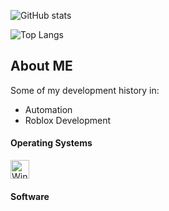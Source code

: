 ![GitHub stats](https://github-readme-stats.vercel.app/api?username=InfiniteVoid69&show_icons=true&theme=tokyonight)

![Top Langs](https://github-readme-stats.vercel.app/api/top-langs/?username=InfiniteVoid69&layout=compact&theme=tokyonight)

## About ME
Some of my development history in:
- Automation
- Roblox Development

#### Operating Systems
<p align="left">
	<img alt="Windows" width="30px" style="padding-right:10px;" src="https://cdn.jsdelivr.net/gh/devicons/devicon/icons/windows8/windows8-original.svg" />
</p>

#### Software
<p align="left">
  
</p>
